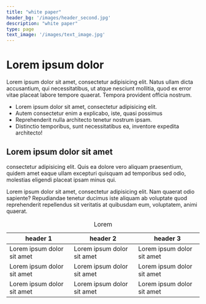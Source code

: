 ```yaml
---
title: "white paper"
header_bg: '/images/header_second.jpg'
description: "white paper"
type: page
text_image: '/images/text_image.jpg'
---
```


# Lorem ipsum dolor

Lorem ipsum dolor sit amet, consectetur adipisicing elit. Natus ullam dicta accusantium, qui necessitatibus, ut atque nesciunt mollitia, quod ex error vitae placeat labore tempore quaerat. Tempora provident officia nostrum.

* Lorem ipsum dolor sit amet, consectetur adipisicing elit.
* Autem consectetur enim a explicabo, iste, quasi possimus
* Reprehenderit nulla architecto tenetur nostrum ipsam.
* Distinctio temporibus, sunt necessitatibus ea, inventore expedita architecto!

## Lorem ipsum dolor sit amet
consectetur adipisicing elit. Quis ea dolore vero aliquam praesentium, quidem amet eaque ullam excepturi quisquam ad temporibus sed odio, molestias eligendi placeat ipsam minus qui.

Lorem ipsum dolor sit amet, consectetur adipisicing elit. Nam quaerat odio sapiente? Repudiandae tenetur ducimus iste aliquam ab voluptate quod reprehenderit repellendus sit veritatis at quibusdam eum, voluptatem, animi quaerat.

<table>
	<caption>Lorem</caption>
	<thead>
		<tr>
		    <th>header 1</th>
		    <th>header 2</th>
		    <th>header 3</th>
		</tr>
	</thead>
	<tbody>
		<tr>
			<td>Lorem ipsum dolor sit amet</td>
			<td>Lorem ipsum dolor sit amet</td>
			<td>Lorem ipsum dolor sit amet</td>
		</tr>
		<tr>
			<td>Lorem ipsum dolor sit amet</td>
			<td>Lorem ipsum dolor sit amet</td>
			<td>Lorem ipsum dolor sit amet</td>
		</tr>
		<tr>
			<td>Lorem ipsum dolor sit amet</td>
			<td>Lorem ipsum dolor sit amet</td>
			<td>Lorem ipsum dolor sit amet</td>
		</tr>
	</tbody>
</table>